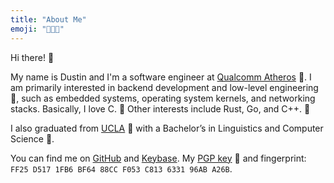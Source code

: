 ```yaml
---
title: "About Me"
emoji: "👨🏼‍💻"
---
```


Hi there! 👋

My name is Dustin and I'm a software engineer at [Qualcomm Atheros](https://www.qualcomm.com/products/networking) 📶. I am primarily interested in backend development and low-level engineering 🐞, such as embedded systems, operating system kernels, and networking stacks. Basically, I love C. 🍊 Other interests include Rust, Go, and C++. 🦀 

I also graduated from [UCLA](https://ucla.edu) 🐻 with a Bachelor’s in Linguistics and Computer Science 🌳.

You can find me on [GitHub](https://github.com/dustinnewman) and [Keybase](https://keybase.com/dustinnewman). My [PGP key](/dustinnewman.asc) 🔐 and fingerprint: `FF25 D517 1FB6 BF64 88CC F053 C813 6331 96AB A26B`.
